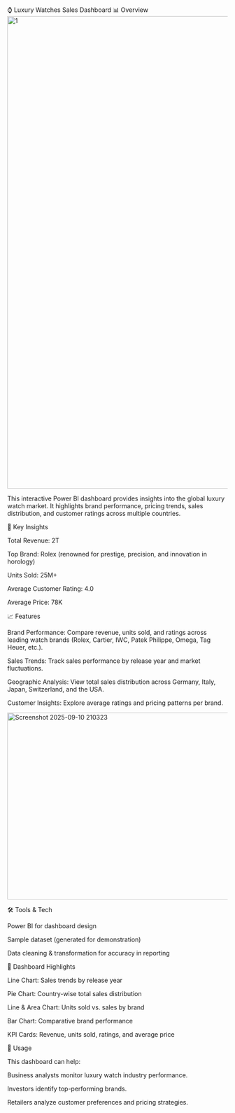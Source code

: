 ⌚ Luxury Watches Sales Dashboard
📊 Overview
<img width="1920" height="1080" alt="1" src="https://github.com/user-attachments/assets/2579aa7e-890b-4f4c-a327-02daec862994" />


This interactive Power BI dashboard provides insights into the global luxury watch market. It highlights brand performance, pricing trends, sales distribution, and customer ratings across multiple countries.

🔑 Key Insights

Total Revenue: 2T

Top Brand: Rolex (renowned for prestige, precision, and innovation in horology)

Units Sold: 25M+

Average Customer Rating: 4.0

Average Price: 78K

📈 Features

Brand Performance: Compare revenue, units sold, and ratings across leading watch brands (Rolex, Cartier, IWC, Patek Philippe, Omega, Tag Heuer, etc.).

Sales Trends: Track sales performance by release year and market fluctuations.

Geographic Analysis: View total sales distribution across Germany, Italy, Japan, Switzerland, and the USA.

Customer Insights: Explore average ratings and pricing patterns per brand.

<img width="762" height="427" alt="Screenshot 2025-09-10 210323" src="https://github.com/user-attachments/assets/77e960f2-6b63-47b3-8fe1-5a7064a01886" />

🛠 Tools & Tech

Power BI for dashboard design

Sample dataset (generated for demonstration)

Data cleaning & transformation for accuracy in reporting

📌 Dashboard Highlights

Line Chart: Sales trends by release year

Pie Chart: Country-wise total sales distribution

Line & Area Chart: Units sold vs. sales by brand

Bar Chart: Comparative brand performance

KPI Cards: Revenue, units sold, ratings, and average price

🚀 Usage

This dashboard can help:

Business analysts monitor luxury watch industry performance.

Investors identify top-performing brands.

Retailers analyze customer preferences and pricing strategies.
